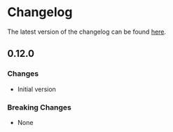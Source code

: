 # Changelog

The latest version of the changelog can be found [here](/Azure/bicep-registry-modules/blob/main/avm/res/db-for-postgre-sql/flexible-server/CHANGELOG.md).

## 0.12.0

### Changes

- Initial version

### Breaking Changes

- None
